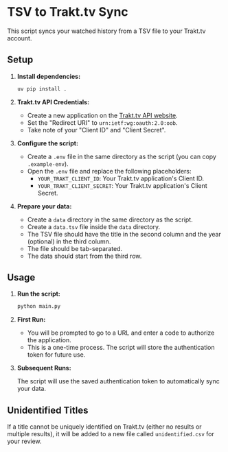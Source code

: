 # TSV to Trakt.tv Sync

This script syncs your watched history from a TSV file to your Trakt.tv account.

## Setup

1.  **Install dependencies:**

    ```bash
    uv pip install .
    ```

2.  **Trakt.tv API Credentials:**

    *   Create a new application on the [Trakt.tv API website](https://trakt.tv/oauth/applications/new).
    *   Set the "Redirect URI" to `urn:ietf:wg:oauth:2.0:oob`.
    *   Take note of your "Client ID" and "Client Secret".

3.  **Configure the script:**

    *   Create a `.env` file in the same directory as the script (you can copy `.example-env`).
    *   Open the `.env` file and replace the following placeholders:
        *   `YOUR_TRAKT_CLIENT_ID`: Your Trakt.tv application's Client ID.
        *   `YOUR_TRAKT_CLIENT_SECRET`: Your Trakt.tv application's Client Secret.

4.  **Prepare your data:**

    *   Create a `data` directory in the same directory as the script.
    *   Create a `data.tsv` file inside the `data` directory.
    *   The TSV file should have the title in the second column and the year (optional) in the third column.
    *   The file should be tab-separated.
    *   The data should start from the third row.

## Usage

1.  **Run the script:**

    ```bash
    python main.py
    ```

2.  **First Run:**

    *   You will be prompted to go to a URL and enter a code to authorize the application.
    *   This is a one-time process. The script will store the authentication token for future use.

3.  **Subsequent Runs:**

    The script will use the saved authentication token to automatically sync your data.


## Unidentified Titles

If a title cannot be uniquely identified on Trakt.tv (either no results or multiple results), it will be added to a new file called `unidentified.csv` for your review.
